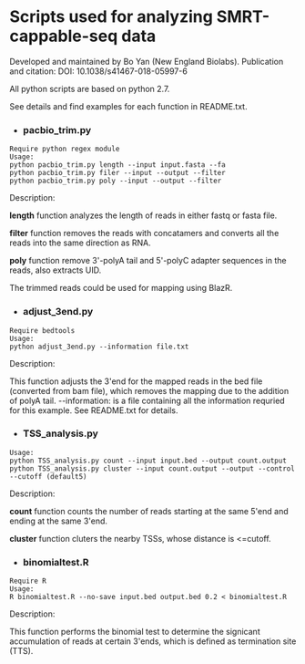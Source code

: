 # Scripts used for analyzing SMRT-cappable-seq data
Developed and maintained by Bo Yan (New England Biolabs).
Publication and citation: DOI: 10.1038/s41467-018-05997-6

All python scripts are based on python 2.7.

See details and find examples for each function in README.txt.

- ### pacbio_trim.py
```
Require python regex module
Usage:
python pacbio_trim.py length --input input.fasta --fa
python pacbio_trim.py filer --input --output --filter
python pacbio_trim.py poly --input --output --filter
```
Description:

**length** function analyzes the length of reads in either fastq or fasta file.

**filter** function removes the reads with concatamers and converts all the reads into the same direction as RNA.

**poly** function remove 3'-polyA tail and 5'-polyC adapter sequences in the reads, also extracts UID.

The trimmed reads could be used for mapping using BlazR.


- ### adjust_3end.py
```
Require bedtools
Usage:
python adjust_3end.py --information file.txt
```
Description:

This function adjusts the 3'end for the mapped reads in the bed file (converted from bam file), which removes the mapping due to the addition of polyA tail.
--information: is a file containing all the information requried for this example. See README.txt for details.

- ### TSS_analysis.py
```
Usage:
python TSS_analysis.py count --input input.bed --output count.output
python TSS_analysis.py cluster --input count.output --output --control --cutoff (default5)
```
Description:

**count** function counts the number of reads starting at the same 5'end and ending at the same 3'end.

**cluster** function cluters the nearby TSSs, whose distance is <=cutoff.

- ### binomialtest.R
```
Require R
Usage:
R binomialtest.R --no-save input.bed output.bed 0.2 < binomialtest.R
```
Description:

This function performs the binomial test to determine the signicant accumulation of reads at certain 3'ends, which is defined as termination site (TTS).





